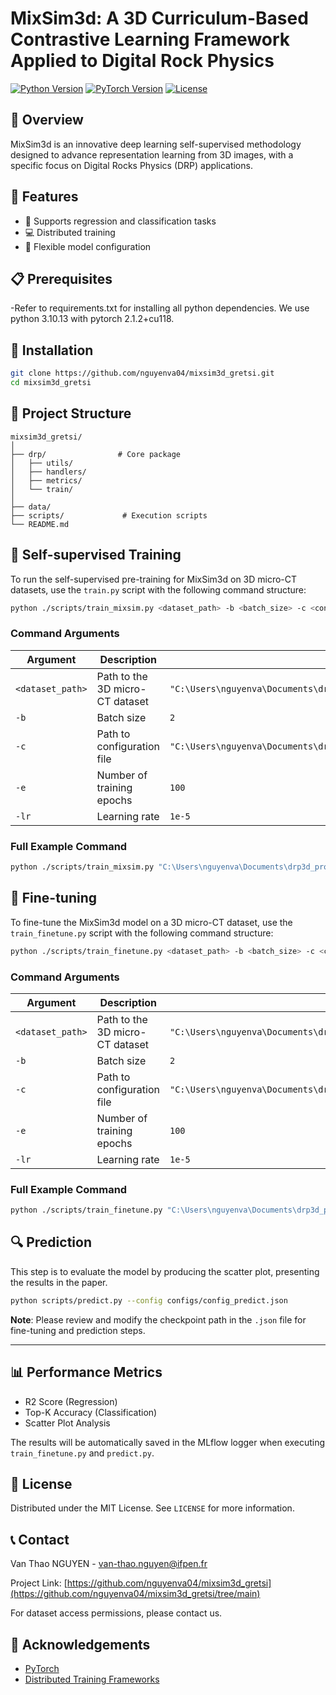 # MixSim3d:  A 3D Curriculum-Based Contrastive Learning Framework Applied to Digital Rock Physics

[![Python Version](https://img.shields.io/badge/python-3.8%2B-blue.svg)](https://www.python.org/downloads/)
[![PyTorch Version](https://img.shields.io/badge/pytorch-1.8%2B-red.svg)](https://pytorch.org/)
[![License](https://img.shields.io/github/license/nguyenva04/mixsim3d_gretsi.svg)](https://github.com/nguyenva04/mixsim3d_gretsi/blob/main/LICENSE)

## 📘 Overview

MixSim3d is an innovative deep learning self-supervised methodology designed to advance representation learning from 3D images, with a specific focus on Digital Rocks Physics (DRP) applications.

## 🚀 Features

- 🔬 Supports regression and classification tasks
- 💻 Distributed training
- 🧠 Flexible model configuration

## 📋 Prerequisites

-Refer to requirements.txt for installing all python dependencies. We use python 3.10.13 with pytorch 2.1.2+cu118.

## 🔧 Installation

```bash
git clone https://github.com/nguyenva04/mixsim3d_gretsi.git
cd mixsim3d_gretsi
```
## 📂 Project Structure

```
mixsim3d_gretsi/
│
├── drp/                # Core package
│   ├── utils/
│   ├── handlers/
│   ├── metrics/
│   └── train/
│
├── data/                
├── scripts/             # Execution scripts
└── README.md
```

## 🏃 Self-supervised Training
To run the self-supervised pre-training for MixSim3d on 3D micro-CT datasets, use the `train.py` script with the following command structure:

```bash
python ./scripts/train_mixsim.py <dataset_path> -b <batch_size> -c <config_path> -e <epochs> -lr <learning_rate>
```

### Command Arguments

| Argument | Description | Example Value |
|----------|-------------|---------------|
| `<dataset_path>` | Path to the 3D micro-CT dataset | `"C:\Users\nguyenva\Documents\drp3d_project\data"` |
| `-b` | Batch size | `2` |
| `-c` | Path to configuration file | `"C:\Users\nguyenva\Documents\drp3d_project\drp\utils\cf\config_mixsim.json"` |
| `-e` | Number of training epochs | `100` |
| `-lr` | Learning rate | `1e-5` |

### Full Example Command
```bash
python ./scripts/train_mixsim.py "C:\Users\nguyenva\Documents\drp3d_project\data" -b 2 -c "C:\Users\nguyenva\Documents\drp3d_project\drp\utils\cf\config_mixsim.json" -e 100 -lr 1e-5
```
## 🎯 Fine-tuning  
To fine-tune the MixSim3d model on a 3D micro-CT dataset, use the `train_finetune.py` script with the following command structure:  

```bash
python ./scripts/train_finetune.py <dataset_path> -b <batch_size> -c <config_path> -e <epochs> -lr <learning_rate>
```

### Command Arguments  
| Argument | Description | Example Value |
|----------|-------------|---------------|
| `<dataset_path>` | Path to the 3D micro-CT dataset | `"C:\Users\nguyenva\Documents\drp3d_project\data"` |
| `-b` | Batch size | `2` |
| `-c` | Path to configuration file | `"C:\Users\nguyenva\Documents\drp3d_project\drp\utils\cf\config_finetune.json"` |
| `-e` | Number of training epochs | `100` |
| `-lr` | Learning rate | `1e-5` |

### Full Example Command  
```bash
python ./scripts/train_finetune.py "C:\Users\nguyenva\Documents\drp3d_project\data" -b 2 -c "C:\Users\nguyenva\Documents\drp3d_project\drp\utils\cf\config_finetune.json" -e 100 -lr 1e-5**
```

## 🔍 Prediction  
This step is to evaluate the model by producing the scatter plot, presenting the results in the paper.

```bash
python scripts/predict.py --config configs/config_predict.json 
```
**Note**: Please review and modify the checkpoint path in the `.json` file for fine-tuning and prediction steps.

---


## 📊 Performance Metrics

- R2 Score (Regression)
- Top-K Accuracy (Classification)
- Scatter Plot Analysis
  
The results will be automatically saved in the MLflow logger when executing `train_finetune.py` and `predict.py`. 


## 📄 License

Distributed under the MIT License. See `LICENSE` for more information.

## 📞 Contact

Van Thao NGUYEN - [van-thao.nguyen@ifpen.fr](mailto:van-thao.nguyen@ifpen.fr)

Project Link: [https://github.com/nguyenva04/mixsim3d_gretsi](https://github.com/nguyenva04/mixsim3d_gretsi/tree/main)

For dataset access permissions, please contact us.

## 🙏 Acknowledgements

- [PyTorch](https://pytorch.org/)
- [Distributed Training Frameworks](https://pytorch.org/docs/stable/generated/torch.nn.parallel.DistributedDataParallel.html)


